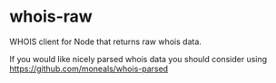 # whois-raw
WHOIS client for Node that returns raw whois data. 

If you would like nicely parsed whois data you should consider using https://github.com/moneals/whois-parsed

